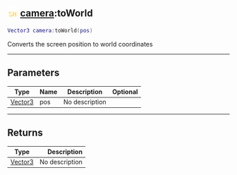 ## <img src="../../.gitbook/assets/shared.png" width="24" height=24 /> [camera](https://iaswiki.rawr.dev/readme/camera):toWorld

```lua
Vector3 camera:toWorld(pos)
```

Converts the screen position to world coordinates

------
## Parameters

| Type   | Name | Description | Optional |
| ------ | ---- | ----------- | -------: |
| [Vector3](https://iaswiki.rawr.dev/readme/vector3) | pos | No description |  |


------
## Returns

| Type   | Description |
| ------ | ----------: |
| [Vector3](https://iaswiki.rawr.dev/readme/vector3) | No description |


